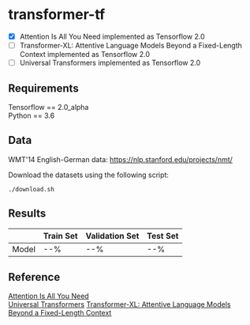 # transformer-tf
- [X] Attention Is All You Need implemented as Tensorflow 2.0<br>
- [ ] Transformer-XL: Attentive Language Models Beyond a Fixed-Length Context implemented as Tensorflow 2.0<br>
- [ ] Universal Transformers implemented as Tensorflow 2.0

## Requirements
Tensorflow == 2.0_alpha <br>
Python == 3.6

## Data
WMT'14 English-German data: https://nlp.stanford.edu/projects/nmt/

Download the datasets using the following script:
```
./download.sh
```

## Results
|         | Train Set    | Validation Set    | Test Set |
|---------|--------------|-------------------|----------|
| Model   | --%          | --%               | --%      |

## Reference
[Attention Is All You Need](https://arxiv.org/abs/1706.03762)<br>
[Universal Transformers](https://arxiv.org/abs/1807.03819)
[Transformer-XL: Attentive Language Models Beyond a Fixed-Length Context](https://arxiv.org/abs/1901.02860)
